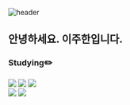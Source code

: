 ![header](https://capsule-render.vercel.app/api?type=waving&customColorList=26&color=20:FAEBD7,60:2F4F4F,70:2F4F4F,90:DAA520&fontColor=ffffff&fontSize=12&fontAlign=93&fontAlignY=10&height=170&section=header&text=LH99Tw's%20Github)
<h2>안녕하세요. 이주한입니다.</h2>
</hr>
<h3>Studying✏️</h3>

<div align=left>
  <img src="https://img.shields.io/badge/python-3776AB?style=flat-square&logo=python&logoColor=white"/>
  <img src="https://img.shields.io/badge/HTML5-E34F26?style=flat-square&logo=html5&logoColor=white"/>
  <img src="https://img.shields.io/badge/CSS3-1572B6?style=flat-square&logo=css3&logoColor=white"/>
  <br/>
  <img src="https://img.shields.io/badge/Node.js-339933?style=flat-square&logo=nodedotjs&logoColor=white"/>
  <img src="https://img.shields.io/badge/React-61DAFB?style=flat-square&logo=react&logoColor=black"/>
</div>

<!--
**LH99Tw/LH99Tw** is a ✨ _special_ ✨ repository because its `README.md` (this file) appears on your GitHub profile.

Here are some ideas to get you started:

- 🔭 I’m currently working on ...
- 🌱 I’m currently learning ...
- 👯 I’m looking to collaborate on ...
- 🤔 I’m looking for help with ...
- 💬 Ask me about ...
- 📫 How to reach me: ...
- 😄 Pronouns: ...
- ⚡ Fun fact: ...
-->
